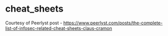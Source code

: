 # cheat_sheets
Courtesy of Peerlyst post - https://www.peerlyst.com/posts/the-complete-list-of-infosec-related-cheat-sheets-claus-cramon
